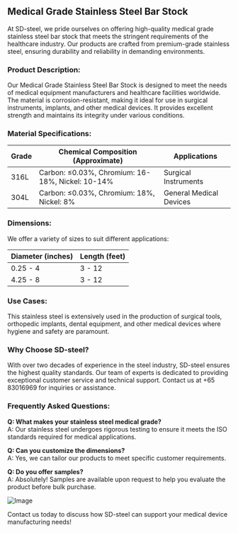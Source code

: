 ## Medical Grade Stainless Steel Bar Stock

At SD-steel, we pride ourselves on offering high-quality medical grade stainless steel bar stock that meets the stringent requirements of the healthcare industry. Our products are crafted from premium-grade stainless steel, ensuring durability and reliability in demanding environments.

### Product Description:
Our Medical Grade Stainless Steel Bar Stock is designed to meet the needs of medical equipment manufacturers and healthcare facilities worldwide. The material is corrosion-resistant, making it ideal for use in surgical instruments, implants, and other medical devices. It provides excellent strength and maintains its integrity under various conditions.

### Material Specifications:

| **Grade** | **Chemical Composition (Approximate)** | **Applications** |
|-----------|----------------------------------------|------------------|
| 316L      | Carbon: ≤0.03%, Chromium: 16-18%, Nickel: 10-14% | Surgical Instruments |
| 304L      | Carbon: ≤0.03%, Chromium: 18%, Nickel: 8%       | General Medical Devices |

### Dimensions:
We offer a variety of sizes to suit different applications:

| **Diameter (inches)** | **Length (feet)** |
|-----------------------|-------------------|
| 0.25 - 4              | 3 - 12           |
| 4.25 - 8              | 3 - 12           |

### Use Cases:
This stainless steel is extensively used in the production of surgical tools, orthopedic implants, dental equipment, and other medical devices where hygiene and safety are paramount.

### Why Choose SD-steel?
With over two decades of experience in the steel industry, SD-steel ensures the highest quality standards. Our team of experts is dedicated to providing exceptional customer service and technical support. Contact us at +65 83016969 for inquiries or assistance.

### Frequently Asked Questions:
**Q: What makes your stainless steel medical grade?**  
A: Our stainless steel undergoes rigorous testing to ensure it meets the ISO standards required for medical applications.

**Q: Can you customize the dimensions?**  
A: Yes, we can tailor our products to meet specific customer requirements.

**Q: Do you offer samples?**  
A: Absolutely! Samples are available upon request to help you evaluate the product before bulk purchase.

![Image](https://github.com/user-attachments/assets/2567258e-e124-4816-932d-1809bd27ef0b)

Contact us today to discuss how SD-steel can support your medical device manufacturing needs!